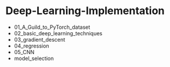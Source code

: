 # Deep-Learning-Implementation
- 01_A_Guild_to_PyTorch_dataset
- 02_basic_deep_learning_techniques
- 03_gradient_descent
- 04_regression
- 05_CNN
- model_selection
